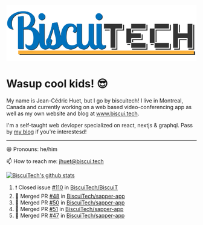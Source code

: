 ![BiscuiTech Logo](https://github.com/BiscuiTech/BiscuiTech/blob/master/BiscuiTech%20Logo%20(2019)%20(Small).png)
# Wasup cool kids! 😎

My name is Jean-Cédric Huet, but I go by biscuitech! I live in Montreal, Canada and currently working on a web based video-conferencing app as well as my own website and blog at www.biscui.tech.

I'm a self-taught web devloper specialized on react, nextjs & graphql. Pass by [my blog](https://www.biscui.tech/en/blog) if you're interestesd!
______
😄 Pronouns: he/him

📫 How to reach me: jhuet@biscui.tech

[![BiscuiTech's github stats](https://github-readme-stats.vercel.app/api?username=biscuitech)](https://github.com/anuraghazra/github-readme-stats)

<!--START_SECTION:activity-->
1. ❗️ Closed issue [#110](https://github.com//BiscuiTech/BiscuiT/issues/110) in [BiscuiTech/BiscuiT](https://github.com//BiscuiTech/BiscuiT)
2. 🎉 Merged PR [#48](https://github.com//BiscuiTech/sapper-app/pull/48) in [BiscuiTech/sapper-app](https://github.com//BiscuiTech/sapper-app)
3. 🎉 Merged PR [#50](https://github.com//BiscuiTech/sapper-app/pull/50) in [BiscuiTech/sapper-app](https://github.com//BiscuiTech/sapper-app)
4. 🎉 Merged PR [#51](https://github.com//BiscuiTech/sapper-app/pull/51) in [BiscuiTech/sapper-app](https://github.com//BiscuiTech/sapper-app)
5. 🎉 Merged PR [#47](https://github.com//BiscuiTech/sapper-app/pull/47) in [BiscuiTech/sapper-app](https://github.com//BiscuiTech/sapper-app)
<!--END_SECTION:activity-->
